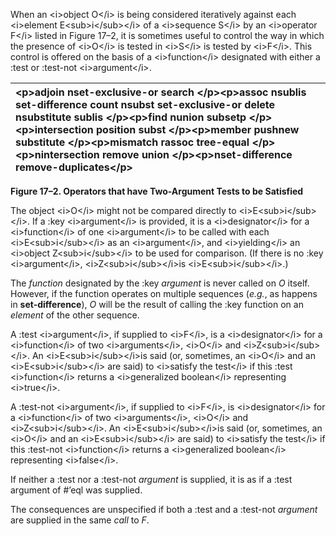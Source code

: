  

When an &#60;i&#62;object O&#60;/i&#62; is being considered iteratively against each &#60;i&#62;element E&#60;sub&#62;i&#60;/sub&#62;&#60;/i&#62; of a &#60;i&#62;sequence S&#60;/i&#62; by an &#60;i&#62;operator F&#60;/i&#62; listed in Figure 17–2, it is sometimes useful to control the way in which the presence of &#60;i&#62;O&#60;/i&#62; is tested in &#60;i&#62;S&#60;/i&#62; is tested by &#60;i&#62;F&#60;/i&#62;. This control is offered on the basis of a &#60;i&#62;function&#60;/i&#62; designated with either a :test or :test-not &#60;i&#62;argument&#60;/i&#62;. 

|&#60;p&#62;**adjoin nset-exclusive-or search** &#60;/p&#62;&#60;p&#62;**assoc nsublis set-difference count nsubst set-exclusive-or delete nsubstitute sublis** &#60;/p&#62;&#60;p&#62;**find nunion subsetp** &#60;/p&#62;&#60;p&#62;**intersection position subst** &#60;/p&#62;&#60;p&#62;**member pushnew substitute** &#60;/p&#62;&#60;p&#62;**mismatch rassoc tree-equal** &#60;/p&#62;&#60;p&#62;**nintersection remove union** &#60;/p&#62;&#60;p&#62;**nset-difference remove-duplicates**&#60;/p&#62;|
| :- |


**Figure 17–2. Operators that have Two-Argument Tests to be Satisfied** 

The object &#60;i&#62;O&#60;/i&#62; might not be compared directly to &#60;i&#62;E&#60;sub&#62;i&#60;/sub&#62;&#60;/i&#62;. If a :key &#60;i&#62;argument&#60;/i&#62; is provided, it is a &#60;i&#62;designator&#60;/i&#62; for a &#60;i&#62;function&#60;/i&#62; of one &#60;i&#62;argument&#60;/i&#62; to be called with each &#60;i&#62;E&#60;sub&#62;i&#60;/sub&#62;&#60;/i&#62; as an &#60;i&#62;argument&#60;/i&#62;, and &#60;i&#62;yielding&#60;/i&#62; an &#60;i&#62;object Z&#60;sub&#62;i&#60;/sub&#62;&#60;/i&#62; to be used for comparison. (If there is no :key &#60;i&#62;argument&#60;/i&#62;, &#60;i&#62;Z&#60;sub&#62;i&#60;/sub&#62;&#60;/i&#62;is &#60;i&#62;E&#60;sub&#62;i&#60;/sub&#62;&#60;/i&#62;.) 

The *function* designated by the :key *argument* is never called on *O* itself. However, if the function operates on multiple sequences (*e.g.*, as happens in **set-difference**), *O* will be the result of calling the :key function on an *element* of the other sequence. 

A :test &#60;i&#62;argument&#60;/i&#62;, if supplied to &#60;i&#62;F&#60;/i&#62;, is a &#60;i&#62;designator&#60;/i&#62; for a &#60;i&#62;function&#60;/i&#62; of two &#60;i&#62;arguments&#60;/i&#62;, &#60;i&#62;O&#60;/i&#62; and &#60;i&#62;Z&#60;sub&#62;i&#60;/sub&#62;&#60;/i&#62;. An &#60;i&#62;E&#60;sub&#62;i&#60;/sub&#62;&#60;/i&#62;is said (or, sometimes, an &#60;i&#62;O&#60;/i&#62; and an &#60;i&#62;E&#60;sub&#62;i&#60;/sub&#62;&#60;/i&#62; are said) to &#60;i&#62;satisfy the test&#60;/i&#62; if this :test &#60;i&#62;function&#60;/i&#62; returns a &#60;i&#62;generalized boolean&#60;/i&#62; representing &#60;i&#62;true&#60;/i&#62;. 

A :test-not &#60;i&#62;argument&#60;/i&#62;, if supplied to &#60;i&#62;F&#60;/i&#62;, is &#60;i&#62;designator&#60;/i&#62; for a &#60;i&#62;function&#60;/i&#62; of two &#60;i&#62;arguments&#60;/i&#62;, &#60;i&#62;O&#60;/i&#62; and &#60;i&#62;Z&#60;sub&#62;i&#60;/sub&#62;&#60;/i&#62;. An &#60;i&#62;E&#60;sub&#62;i&#60;/sub&#62;&#60;/i&#62;is said (or, sometimes, an &#60;i&#62;O&#60;/i&#62; and an &#60;i&#62;E&#60;sub&#62;i&#60;/sub&#62;&#60;/i&#62; are said) to &#60;i&#62;satisfy the test&#60;/i&#62; if this :test-not &#60;i&#62;function&#60;/i&#62; returns a &#60;i&#62;generalized boolean&#60;/i&#62; representing &#60;i&#62;false&#60;/i&#62;. 

If neither a :test nor a :test-not *argument* is supplied, it is as if a :test argument of #’eql was supplied. 

The consequences are unspecified if both a :test and a :test-not *argument* are supplied in the same *call* to *F*. 



 

 

